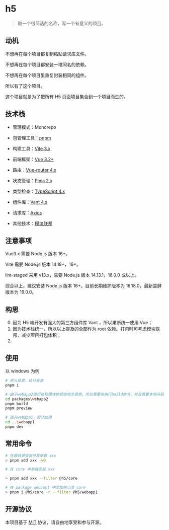 # h5

> 取一个很简洁的名称，写一个有意义的项目。

## 动机

不想再在每个项目都复制粘贴请求库文件。

不想再在每个项目都安装一堆同名的依赖。

不想再在每个项目里重复封装相同的组件。

所以有了这个项目。

这个项目就是为了把所有 H5 页面项目集合到一个项目而生的。

## 技术栈

- 管理模式：Monorepo
- 包管理工具：[pnpm](https://github.com/pnpm/pnpm)
- 构建工具：[Vite 3.x](https://github.com/vitejs/vite)
- 前端框架：[Vue 3.2+](https://github.com/vuejs/core)
- 路由：[Vue-router 4.x](https://github.com/vuejs/router)
- 状态管理：[Pinia 2.x](https://github.com/vuejs/pinia)
- 类型检查：[TypeScript 4.x](https://github.com/microsoft/TypeScript)
- 组件库：[Vant 4.x](https://github.com/youzan/vant)
- 请求库：[Axios](https://github.com/axios/axios)

- 其他技术：[模块联邦](https://webpack.docschina.org/concepts/module-federation/)

## 注意事项

Vue3.x 需要 Node.js 版本 16+。

Vite 需要 Node.js 版本 14.18+，16+。

lint-staged 采用 v13.x，需要 Node.js 版本 14.13.1，16.0.0 或以上。

综合以上，建议安装 Node.js 版本 16+。目前长期维护版本为 16.18.0，最新尝鲜版本为 19.0.0。

## 构思

0. 因为 H5 端开发有强大的第三方组件库 Vant ，所以果断统一使用 Vue；
1. 因为技术栈统一，所以以上提及的全部作为 root 依赖。打包时可考虑模块联邦，减少项目打包体积；
2.

## 使用

以 windows 为例

```bash
# 进入目录，执行安装
pnpm i

# 由于webapp2提供远程模块供其他地方调用，所以需要先执行build命令。并且需要本地开启静态服务器所以用preview命令
cd packages\webapp2
pnpm build
pnpm preview

# 进入webapp1，启动应用
cd ..\webapp1
pnpm dev
```

## 常用命令

```bash
# 在根目录安装开发依赖 xxx
> pnpm add xxx -wD

# 在 core 中单独安装 xxx

> pnpm add xxx --filter @h5/core

# 在 package webapp1 中添加核心库 core
> pnpm i @h5/core -r --filter @h5/webapp1
```

## 开源协议

本项目基于 [MIT](https://zh.wikipedia.org/wiki/MIT%E8%A8%B1%E5%8F%AF%E8%AD%89) 协议，请自由地享受和参与开源。

